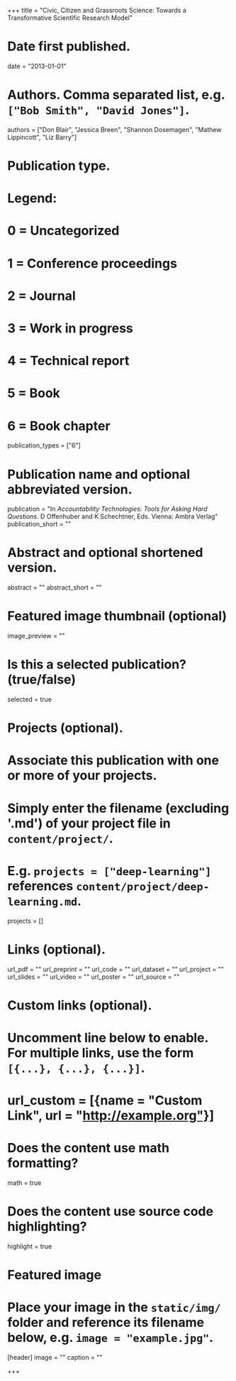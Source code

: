 +++
title = "Civic, Citizen and Grassroots Science: Towards a Transformative Scientific Research Model"

# Date first published.
date = "2013-01-01"

# Authors. Comma separated list, e.g. `["Bob Smith", "David Jones"]`.
authors = ["Don Blair", "Jessica Breen", "Shannon Dosemagen", "Mathew Lippincott", "Liz Barry"]

# Publication type.
# Legend:
# 0 = Uncategorized
# 1 = Conference proceedings
# 2 = Journal
# 3 = Work in progress
# 4 = Technical report
# 5 = Book
# 6 = Book chapter
publication_types = ["6"]

# Publication name and optional abbreviated version.
publication = "In *Accountability Technologies: Tools for Asking Hard Questions*. D Offenhuber and K Schechtner, Eds. Vienna: Ambra Verlag"
publication_short = ""

# Abstract and optional shortened version.
abstract = ""
abstract_short = ""

# Featured image thumbnail (optional)
image_preview = ""

# Is this a selected publication? (true/false)
selected = true

# Projects (optional).
#   Associate this publication with one or more of your projects.
#   Simply enter the filename (excluding '.md') of your project file in `content/project/`.
#   E.g. `projects = ["deep-learning"]` references `content/project/deep-learning.md`.
projects = []

# Links (optional).
url_pdf = ""
url_preprint = ""
url_code = ""
url_dataset = ""
url_project = ""
url_slides = ""
url_video = ""
url_poster = ""
url_source = ""

# Custom links (optional).
#   Uncomment line below to enable. For multiple links, use the form `[{...}, {...}, {...}]`.
# url_custom = [{name = "Custom Link", url = "http://example.org"}]

# Does the content use math formatting?
math = true

# Does the content use source code highlighting?
highlight = true

# Featured image
# Place your image in the `static/img/` folder and reference its filename below, e.g. `image = "example.jpg"`.
[header]
image = ""
caption = ""

+++